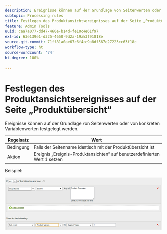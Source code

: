```yaml
---
description: Ereignisse können auf der Grundlage von Seitenwerten oder von konkreten Variablenwerten festgelegt werden.
subtopic: Processing rules
title: Festlegen des Produktansichtsereignisses auf der Seite „Produktübersicht“
feature: Admin Tools
uuid: caa7a077-dd47-460e-b14d-fe10c4e61f97
exl-id: 63e139e1-d325-4650-9d2a-19ab3f91818e
source-git-commit: 71ff81a0ae67c6f4cc9a8df567e27223cc63f18c
workflow-type: ht
source-wordcount: '74'
ht-degree: 100%

---
```


# Festlegen des Produktansichtsereignisses auf der Seite „Produktübersicht“

Ereignisse können auf der Grundlage von Seitenwerten oder von konkreten Variablenwerten festgelegt werden.

| Regelsatz | Wert |
|---|---|
| Bedingung | Falls der Seitenname identisch mit der Produktübersicht ist |
| Aktion | Ereignis „Ereignis-Produktansichten“ auf benutzerdefinierten Wert 1 setzen |

Beispiel:

![](assets/set-product-view-event.png)
